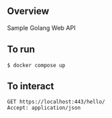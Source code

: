 ## Overview

Sample Golang Web API

## To run

```shell
$ docker compose up
``` 

## To interact

```http request
GET https://localhost:443/hello/
Accept: application/json
```